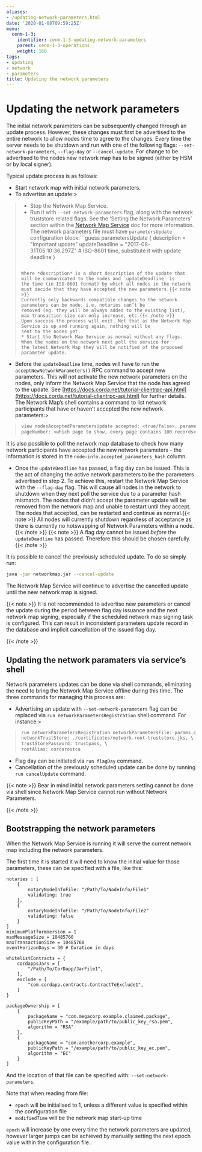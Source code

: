 ```yaml
---
aliases:
- /updating-network-parameters.html
date: '2020-01-08T09:59:25Z'
menu:
  cenm-1-3:
    identifier: cenm-1-3-updating-network-parameters
    parent: cenm-1-3-operations
    weight: 160
tags:
- updating
- network
- parameters
title: Updating the network parameters
---
```



# Updating the network parameters

The initial network parameters can be subsequently changed through an update process. However, these changes must first
be advertised to the entire network to allow nodes time to agree to the changes. Every time the server needs to be shutdown
and run with one of the following flags: `--set-network-parameters`, `--flag-day` or `--cancel-update`. For change to be
advertised to the nodes new network map has to be signed (either by HSM or by local signer).

Typical update process is as follows:


* Start network map with initial network parameters.
* To advertise an update:>
>
> * Stop the Network Map Service.
> * Run it with `--set-network-parameters` flag, along with the network truststore related flags. See the ‘Setting
> the Network Parameters’ section within the [Network Map Service](network-map.md) doc for more information. The network parameters
> file must have `parametersUpdate` configuration block:```guess
> parametersUpdate {
>     description = "Important update"
>     updateDeadline = "2017-08-31T05:10:36.297Z" # ISO-8601 time, substitute it with update deadline
> }
> ```
>
> Where *description* is a short description of the update that will be communicated to the nodes and `updateDeadline` is
> the time (in ISO-8601 format) by which all nodes in the network must decide that they have accepted the new parameters.{{< note >}}
> Currently only backwards compatible changes to the network parameters can be made, i.e. notaries can’t be
> removed (eg. they will be always added to the existing list), max transaction size can only increase, etc.{{< /note >}}
> Upon success the process will exit. Not that as the Network Map Service is up and running again, nothing will be
> sent to the nodes yet.
> * Start the Network Map Service as normal without any flags. When the nodes on the network next poll the service for
> the latest Network Map they will be notified of the proposed parameter update.



* Before the `updateDeadline` time, nodes will have to run the `acceptNewNetworkParameters()` RPC command to accept
new parameters. This will not
activate the new network parameters on the nodes, only inform the Network Map Service that the node has agreed to the
update. See [https://docs.corda.net/tutorial-clientrpc-api.html](https://docs.corda.net/tutorial-clientrpc-api.html) for further details.
The Network Map’s shell contains a command to list network participants that have or haven’t accepted the new
network parameters:>
> ```bash
> view nodesAcceptedParametersUpdate accepted: <true/false>, parametersHash: <parameters update hash value>,
> pageNumber: <which page to show, every page contains 100 records>
> ```
>

It is also possible to poll the network map database to check how many network participants have accepted the new
network parameters - the information is stored in the `node-info.accepted_parameters_hash` column.
* Once the `updateDeadline` has passed, a flag day can be issued. This is the act of changing the active network
parameters to be the parameters advertised in step 2. To achieve this, restart the Network Map Service with the
`--flag-day` flag. This will cause all nodes in the network to shutdown when they next poll the service due to a
parameter hash mismatch. The nodes that didn’t accept the parameter update will be removed from the network map and
unable to restart until they accept. The nodes that accepted, can be restarted and continue as normal.{{< note >}}
All nodes will currently shutdown regardless of acceptance as there is currently no hotswapping of Network
Parameters within a node.{{< /note >}}
{{< note >}}
A flag day cannot be issued *before* the `updateDeadline` has passed. Therefore this should be chosen carefully.{{< /note >}}


It is possible to cancel the previously scheduled update. To do so simply run:

```bash
java -jar networkmap.jar --cancel-update
```

The Network Map Service will continue to advertise the cancelled update until the new network map is signed.

{{< note >}}
It is not recommended to advertise new parameters or cancel the update during the period between flag day
issuance and the next network map signing, especially if the scheduled network map signing task is configured.
This can result in inconsistent parameters update record in the database and implicit cancellation of the
issued flag day.

{{< /note >}}

## Updating the network paramaters via service’s shell

Network parameters updates can be done via shell commands, eliminating the need to bring the Network Map Service
offline during this time. The three commands for managing this process are:


* Advertising an update with `--set-network-parameters` flag can be replaced via
`run networkParametersRegistration` shell command. For instance:>
> ```bash
> run networkParametersRegistration networkParametersFile: params.conf, \
> networkTrustStore: ./certificates/network-root-truststore.jks, \
> trustStorePassword: trustpass, \
> rootAlias: cordarootca
> ```
>


* Flag day can be initiated via `run flagDay` command.
* Cancellation of the previously scheduled update can be done by running `run cancelUpdate` command.

{{< note >}}
Bear in mind initial network parameters setting cannot be done via shell since Network Map Service cannot run
without Network Parameters.

{{< /note >}}

## Bootstrapping the network parameters

When the Network Map Service is running it will serve the current network map including the network parameters.

The first time it is started it will need to know the initial value for those parameters, these
can be specified with a file, like this:

```guess
notaries : [
    {
        notaryNodeInfoFile: "/Path/To/NodeInfo/File1"
        validating: true
    },
    {
        notaryNodeInfoFile: "/Path/To/NodeInfo/File2"
        validating: false
    }
]
minimumPlatformVersion = 1
maxMessageSize = 10485760
maxTransactionSize = 10485760
eventHorizonDays = 30 # Duration in days

whitelistContracts = {
    cordappsJars = [
        "/Path/To/CorDapp/JarFile1",
    ],
    exclude = [
        "com.cordapp.contracts.ContractToExclude1",
    ]
}

packageOwnership = [
    {
        packageName = "com.megacorp.example.claimed.package",
        publicKeyPath = "/example/path/to/public_key_rsa.pem",
        algorithm = "RSA"
    },
    {
        packageName = "com.anothercorp.example",
        publicKeyPath = "/example/path/to/public_key_ec.pem",
        algorithm = "EC"
    }
]
```

And the location of that file can be specified with: `--set-network-parameters`.

Note that when reading from file:


* `epoch` will be initialised to 1, unless a different value is specified within the configuration file
* `modifiedTime` will be the network map start-up time

`epoch` will increase by one every time the network parameters are updated, however larger jumps can be achieved by
manually setting the next epoch value within the configuration file..
